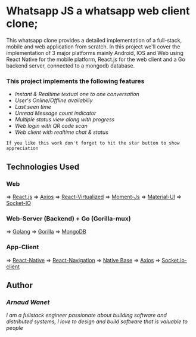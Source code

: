 # Whatsapp JS a whatsapp web client clone; 

This whatsapp clone provides a detailed implementation of a full-stack, 
mobile and web application from scratch. In this project we'll cover the  
implementation of 3 major platforms mainly Android, IOS and Web using 
React Native for the mobile platform, React.js for the web client and 
a Go backend server, connected to a mongodb database. 

### This project implements the following features 

*   *Instant & Realtime textual one to one conversation*
*   *User's Online/Offline availabiliy* 
*   *Last seen time*
*   *Unread Message count indicator* 
*   *Multiple status view along with progress*
*   *Web login with QR code scan* 
*   *Web client with realtime chat & status*

```
If you like this work don't forget to hit the star button to show appreciation
``` 

## Technologies Used 

### Web 

=> [React.js](https://reactjs.org) 
=> [Axios](https://github.com/axios/axios)
=> [React-Virtualized](https://github.com/bvaughn/react-virualized)
=> [Moment-Js](https://momentjs.com)
=> [Material-UI](https://material-ui.com) 
=> [Socket-IO](https://socket.io)


### Web-Server (Backend) + Go (Gorilla-mux)

=> [Golang](https://golang.org) 
=> [Gorilla](https://github.com/gorilla/mux) 
=> [MongoDB](https://mongodb.org) 


### App-Client 

=> [React-Native](https://reactnative.dev) 
=> [React-Navigation](https://reactnavigation.org) 
=> [Native Base](https://nativebase.io) 
=> [Axios](https://github.com/axios/axios) 
=> [Socket.io-client](https://socket.io)

## Author 

### *Arnaud Wanet* 

*I am a fullstack engineer passionate about building software and distributed systems, I love to design and build software that is valuable to people*

